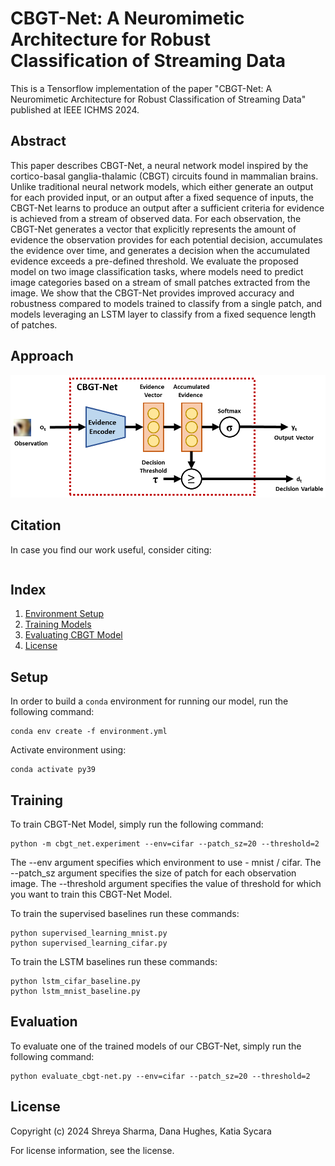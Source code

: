 # CBGT-Net: A Neuromimetic Architecture for Robust Classification of Streaming Data

This is a Tensorflow implementation of the paper "CBGT-Net: A Neuromimetic Architecture for Robust Classification of Streaming Data"</a></b></i> published at IEEE ICHMS 2024.

## Abstract

This paper describes CBGT-Net, a neural network model inspired by the cortico-basal ganglia-thalamic (CBGT) circuits found in mammalian brains.  Unlike traditional neural network models, which either generate an output for each provided input, or an output after a fixed sequence of inputs, the CBGT-Net learns to produce an output after a sufficient criteria for evidence is achieved from a stream of observed data.  For each observation, the CBGT-Net generates a vector that explicitly represents the amount of evidence the observation provides for each potential decision, accumulates the evidence over time, and generates a decision when the accumulated evidence exceeds a pre-defined threshold.  We evaluate the proposed model on two image classification tasks, where models need to predict image categories based on a stream of small patches extracted from the image.  We show that the CBGT-Net provides improved accuracy and robustness compared to models trained to classify from a single patch, and models leveraging an LSTM layer to classify from a fixed sequence length of patches. 

## Approach

![Approach Figure](images/cbgt_net.png)

## Citation

In case you find our work useful, consider citing:
```
```

## Index

1. [Environment Setup](#setup)
2. [Training Models](#training)
3. [Evaluating CBGT Model](#evaluation)
4. [License](#license)

## Setup

In order to build a ```conda``` environment for running our model, run the following command:
```
conda env create -f environment.yml
```

Activate environment using:
```
conda activate py39
```

## Training

To train CBGT-Net Model, simply run the following command:

```
python -m cbgt_net.experiment --env=cifar --patch_sz=20 --threshold=2
```
The --env argument specifies which environment to use - mnist / cifar. The --patch_sz argument specifies the size of patch for each observation image. The --threshold argument specifies the value of threshold for which you want to train this CBGT-Net Model. 

To train the supervised baselines run these commands:
```
python supervised_learning_mnist.py
python supervised_learning_cifar.py
```

To train the LSTM baselines run these commands:
```
python lstm_cifar_baseline.py
python lstm_mnist_baseline.py
```

## Evaluation

To evaluate one of the trained models of our CBGT-Net, simply run the following command:
```
python evaluate_cbgt-net.py --env=cifar --patch_sz=20 --threshold=2
```

## License

Copyright (c) 2024 Shreya Sharma, Dana Hughes, Katia Sycara 

For license information, see the license.
